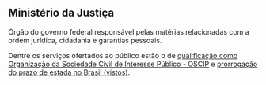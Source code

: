 Ministério da Justiça
---

Órgão do governo federal  responsável pelas matérias relacionadas com a ordem jurídica, cidadania e garantias pessoais.

Dentre os serviços ofertados ao público estão o de [qualificação como Organização da Sociedade Civil de Interesse Público - OSCIP](/servico/qualificacao-como-organizacao-da-sociedade-civil-de-interesse-publico-oscip) e [prorrogação do prazo de estada no Brasil (vistos)](/servico/prorrogacao-do-prazo-de-estada-no-brasil-vistos).

